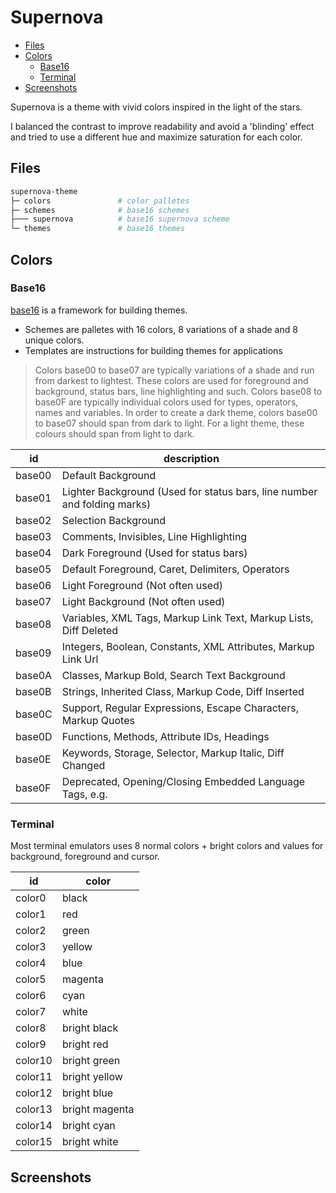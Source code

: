 # Supernova

<!-- TOC GFM -->

* [Files](#files)
* [Colors](#colors)
    * [Base16](#base16)
    * [Terminal](#terminal)
* [Screenshots](#screenshots)

<!-- /TOC -->

Supernova is a theme with vivid colors inspired in the light of the stars. 

I balanced the contrast to improve readability and avoid a 'blinding' effect and tried to use a different hue and maximize saturation for each color. 

## Files
```bash
supernova-theme
├─ colors               # color palletes
├─ schemes              # base16 schemes
├─── supernova          # base16 supernova scheme
└─ themes               # base16 themes
```

## Colors
### Base16
[base16](https://github.com/chriskempson/base16) is a framework for building themes.

- Schemes are palletes with 16 colors, 8 variations of a shade and 8 unique colors.
- Templates are instructions for building themes for applications

>Colors base00 to base07 are typically variations of a shade and run from darkest to lightest. These colors are used for foreground and background, status bars, line highlighting and such. Colors base08 to base0F are typically individual colors used for types, operators, names and variables. In order to create a dark theme, colors base00 to base07 should span from dark to light. For a light theme, these colours should span from light to dark.


| id     | description                                                              |
| ---    | ---                                                                      |
| base00 | Default Background                                                       |
| base01 | Lighter Background (Used for status bars, line number and folding marks) |
| base02 | Selection Background                                                     |
| base03 | Comments, Invisibles, Line Highlighting                                  |
| base04 | Dark Foreground (Used for status bars)                                   |
| base05 | Default Foreground, Caret, Delimiters, Operators                         |
| base06 | Light Foreground (Not often used)                                        |
| base07 | Light Background (Not often used)                                        |
| base08 | Variables, XML Tags, Markup Link Text, Markup Lists, Diff Deleted        |
| base09 | Integers, Boolean, Constants, XML Attributes, Markup Link Url            |
| base0A | Classes, Markup Bold, Search Text Background                             |
| base0B | Strings, Inherited Class, Markup Code, Diff Inserted                     |
| base0C | Support, Regular Expressions, Escape Characters, Markup Quotes           |
| base0D | Functions, Methods, Attribute IDs, Headings                              |
| base0E | Keywords, Storage, Selector, Markup Italic, Diff Changed                 |
| base0F | Deprecated, Opening/Closing Embedded Language Tags, e.g. <?php ?>        |

### Terminal
Most terminal emulators uses 8 normal colors + bright colors and values for background, foreground and cursor.

| id      | color          |
| ---     | ---            |
| color0  | black          |
| color1  | red            |
| color2  | green          |
| color3  | yellow         |
| color4  | blue           |
| color5  | magenta        |
| color6  | cyan           |
| color7  | white          |
| color8  | bright black   |
| color9  | bright red     |
| color10 | bright green   |
| color11 | bright yellow  |
| color12 | bright blue    |
| color13 | bright magenta |
| color14 | bright cyan    |
| color15 | bright white   |

## Screenshots
